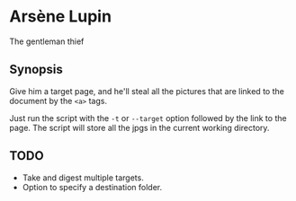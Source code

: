 # Arsène Lupin
The gentleman thief

## Synopsis
Give him a target page, and he'll steal all the
pictures that are linked to the document by the
```<a>``` tags.

Just run the script with the ```-t``` or ```--target```
option followed by the link to the page. The script
will store all the jpgs in the current working
directory.

## TODO
- Take and digest multiple targets.
- Option to specify a destination folder.